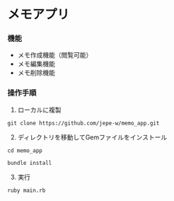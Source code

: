 
# メモアプリ

### 機能
* メモ作成機能（閲覧可能）
* メモ編集機能
* メモ削除機能


### 操作手順
1. ローカルに複製
```
git clone https://github.com/jepe-w/memo_app.git
```

2. ディレクトリを移動してGemファイルをインストール
```
cd memo_app

bundle install
```

3. 実行
```
ruby main.rb
```
